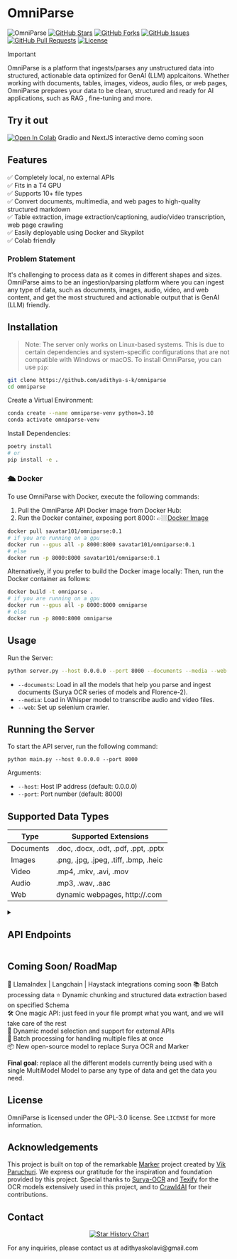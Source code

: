 # OmniParse

![OmniParse](https://raw.githubusercontent.com/adithya-s-k/omniparse/main/docs/assets/hero_image.png)
[![GitHub Stars](https://img.shields.io/github/stars/adithya-s-k/omniparse?style=social)](https://github.com/adithya-s-k/omniparse/stargazers)
[![GitHub Forks](https://img.shields.io/github/forks/adithya-s-k/omniparse?style=social)](https://github.com/adithya-s-k/omniparse/network/members)
[![GitHub Issues](https://img.shields.io/github/issues/adithya-s-k/omniparse)](https://github.com/adithya-s-k/omniparse/issues)
[![GitHub Pull Requests](https://img.shields.io/github/issues-pr/adithya-s-k/omniparse)](https://github.com/adithya-s-k/omniparse/pulls)
[![License](https://img.shields.io/github/license/adithya-s-k/omniparse)](https://github.com/adithya-s-k/omniparse/blob/main/LICENSE)


> [!IMPORTANT]
>
>OmniParse is a platform that ingests/parses any unstructured data into structured, actionable data optimized for GenAI (LLM) applcaitons. Whether working with documents, tables, images, videos, audio files, or web pages, OmniParse prepares your data to be clean, structured and ready for AI applications, such as RAG , fine-tuning and more.



## Try it out
[![Open In Colab](https://colab.research.google.com/assets/colab-badge.svg)](https://colab.research.google.com/github/adithya-s-k/omniparse/blob/main/examples/OmniParse_GoogleColab.ipynb)
Gradio and NextJS interactive demo coming soon

## Features
✅ Completely local, no external APIs  \
✅ Fits in a T4 GPU \
✅ Supports 10+ file types  
✅ Convert documents, multimedia, and web pages to high-quality structured markdown  
✅ Table extraction, image extraction/captioning, audio/video transcription, web page crawling  
✅ Easily deployable using Docker and Skypilot  
✅ Colab friendly  

### Problem Statement
It's challenging to process data as it comes in different shapes and sizes. OmniParse aims to be an ingestion/parsing platform where you can ingest any type of data, such as documents, images, audio, video, and web content, and get the most structured and actionable output that is GenAI (LLM) friendly.

## Installation
> Note: The server only works on Linux-based systems. This is due to certain dependencies and system-specific configurations that are not compatible with Windows or macOS.
To install OmniParse, you can use `pip`:

```bash
git clone https://github.com/adithya-s-k/omniparse
cd omniparse
```

Create a Virtual Environment:

```bash
conda create --name omniparse-venv python=3.10
conda activate omniparse-venv
```

Install Dependencies:

```bash
poetry install
# or
pip install -e .
```

### 🛳️ Docker

To use OmniParse with Docker, execute the following commands:

1. Pull the OmniParse API Docker image from Docker Hub:
2. Run the Docker container, exposing port 8000:
 👉🏼[Docker Image](https://hub.docker.com/r/savatar101/omniparse)
```bash
docker pull savatar101/omniparse:0.1
# if you are running on a gpu 
docker run --gpus all -p 8000:8000 savatar101/omniparse:0.1
# else
docker run -p 8000:8000 savatar101/omniparse:0.1
```

Alternatively, if you prefer to build the Docker image locally:
Then, run the Docker container as follows:

```bash
docker build -t omniparse .
# if you are running on a gpu
docker run --gpus all -p 8000:8000 omniparse
# else
docker run -p 8000:8000 omniparse

```
## Usage

Run the Server:

```bash
python server.py --host 0.0.0.0 --port 8000 --documents --media --web
```

- `--documents`: Load in all the models that help you parse and ingest documents (Surya OCR series of models and Florence-2).
- `--media`: Load in Whisper model to transcribe audio and video files.
- `--web`: Set up selenium crawler.

## Running the Server

To start the API server, run the following command:

```
python main.py --host 0.0.0.0 --port 8000
```

Arguments:
- `--host`: Host IP address (default: 0.0.0.0)
- `--port`: Port number (default: 8000)

## Supported Data Types

| Type      | Supported Extensions                                |
|-----------|-----------------------------------------------------|
| Documents | .doc, .docx, .odt, .pdf, .ppt, .pptx                |
| Images    | .png, .jpg, .jpeg, .tiff, .bmp, .heic               |
| Video     | .mp4, .mkv, .avi, .mov                              |
| Audio     | .mp3, .wav, .aac                                    |
| Web       | dynamic webpages, http://<anything>.com             |


<details>
<summary><h2>API Endpoints</h></summary>

> Client library compatible with Langchain, llamaindex, and haystack integrations coming soon.

- [API Endpoints](#api-endpoints)
  - [Document Parsing](#document-parsing)
    - [Parse Any Document](#parse-any-document)
    - [Parse PDF](#parse-pdf)
    - [Parse PowerPoint](#parse-powerpoint)
    - [Parse Word Document](#parse-word-document)
  - [Media Parsing](#media-parsing)
    - [Parse Any Media](#parse-any-media)
    - [Parse Image](#parse-image)
    - [Process Image](#process-image)
    - [Parse Video](#parse-video)
    - [Parse Audio](#parse-audio)
  - [Website Parsing](#website-parsing)
    - [Parse Website](#parse-website)

### Document Parsing

#### Parse Any Document

Endpoint: `/parse_document`
Method: POST

Parses PDF, PowerPoint, or Word documents.

Curl command:
```
curl -X POST -F "file=@/path/to/document" http://localhost:8000/parse_document
```

#### Parse PDF

Endpoint: `/parse_document/pdf`
Method: POST

Parses PDF documents.

Curl command:
```
curl -X POST -F "file=@/path/to/document.pdf" http://localhost:8000/parse_document/pdf
```

#### Parse PowerPoint

Endpoint: `/parse_document/ppt`
Method: POST

Parses PowerPoint presentations.

Curl command:
```
curl -X POST -F "file=@/path/to/presentation.ppt" http://localhost:8000/parse_document/ppt
```

#### Parse Word Document

Endpoint: `/parse_document/docs`
Method: POST

Parses Word documents.

Curl command:
```
curl -X POST -F "file=@/path/to/document.docx" http://localhost:8000/parse_document/docs
```

### Media Parsing

#### Parse Any Media

Endpoint: `/parse_media`
Method: POST

Parses images, videos, or audio files.

Curl command:
```
curl -X POST -F "file=@/path/to/media_file" http://localhost:8000/parse_media
```

#### Parse Image

Endpoint: `/parse_media/image`
Method: POST

Parses image files (PNG, JPEG, JPG, TIFF, WEBP).

Curl command:
```
curl -X POST -F "file=@/path/to/image.jpg" http://localhost:8000/parse_media/image
```

#### Process Image

Endpoint: `/parse_media/process_image`
Method: POST

Processes an image with a specific task.

Curl command:
```
curl -X POST -F "image=@/path/to/image.jpg" -F "task=Caption" -F "prompt=Optional prompt" http://localhost:8000/parse_media/process_image
```

Arguments:
- `image`: The image file
- `task`: The processing task (e.g., Caption, Object Detection)
- `prompt`: Optional prompt for certain tasks

#### Parse Video

Endpoint: `/parse_media/video`
Method: POST

Parses video files (MP4, AVI, MOV, MKV).

Curl command:
```
curl -X POST -F "file=@/path/to/video.mp4" http://localhost:8000/parse_media/video
```

#### Parse Audio

Endpoint: `/parse_media/audio`
Method: POST

Parses audio files (MP3, WAV, FLAC).

Curl command:
```
curl -X POST -F "file=@/path/to/audio.mp3" http://localhost:8000/parse_media/audio
```

### Website Parsing

#### Parse Website

Endpoint: `/parse_website`
Method: POST

Parses a website given its URL.

Curl command:
```
curl -X POST -H "Content-Type: application/json" -d '{"url": "https://example.com"}' http://localhost:8000/parse_website
```

Arguments:
- `url`: The URL of the website to parse
</details>

## Coming Soon/ RoadMap
🦙 LlamaIndex | Langchain | Haystack integrations coming soon
📚 Batch processing data
⭐ Dynamic chunking and structured data extraction based on specified Schema  
🛠️ One magic API: just feed in your file prompt what you want, and we will take care of the rest  
🔧 Dynamic model selection and support for external APIs  
📄 Batch processing for handling multiple files at once  
📦 New open-source model to replace Surya OCR and Marker  

**Final goal**: replace all the different models currently being used with a single MultiModel Model to parse any type of data and get the data you need.


## License
OmniParse is licensed under the GPL-3.0 license. See `LICENSE` for more information.

## Acknowledgements
This project is built on top of the remarkable [Marker](https://github.com/VikParuchuri/marker) project created by [Vik Paruchuri](https://twitter.com/VikParuchuri). We express our gratitude for the inspiration and foundation provided by this project. Special thanks to [Surya-OCR](https://github.com/VikParuchuri/surya) and [Texify](https://github.com/VikParuchuri/texify) for the OCR models extensively used in this project, and to [Crawl4AI](https://github.com/unclecode/crawl4ai) for their contributions.

## Contact
<p align="center">
  <a href="https://adithyask.com">
    <img src="https://api.star-history.com/svg?repos=adithya-s-k/omniparse-api&type=Date" alt="Star History Chart">
  </a>
</p>
For any inquiries, please contact us at adithyaskolavi@gmail.com


<!-- 
Install the client:

```bash
pip install omniparse_client
```

Example usage:

```python
from omniparse_client import OmniParse

# Initialize the parser
parser = OmniParse(
    base_url="http://localhost:8000",
    api_key="op-...",  # get the API key from dev.omniparse.com
    verbose=True,
    language="en"
)

# Parse a document
document = parser.load_data('path/to/document.pdf')

# Convert to markdown
parser.save_to_markdown(document)
```
 -->